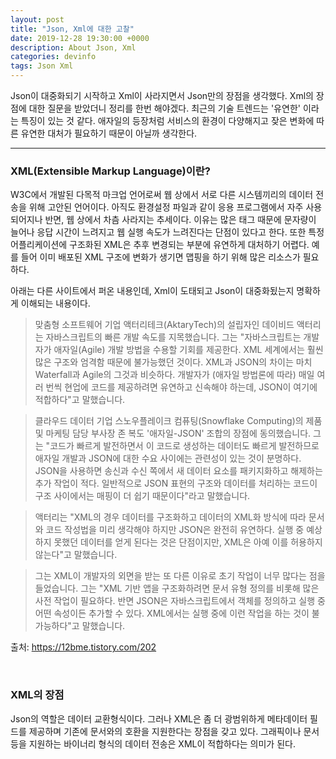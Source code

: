 ```yaml
---
layout: post
title: "Json, Xml에 대한 고찰"
date: 2019-12-28 19:30:00 +0000
description: About Json, Xml
categories: devinfo
tags: Json Xml
---
```


Json이 대중화되기 시작하고 Xml이 사라지면서 Json만의 장점을 생각했다. Xml의 장점에 대한 질문을 받았더니 정리를 한번 해야겠다. 최근의 기술 트렌드는 '유연한' 이라는 특징이 있는 것 같다. 애자일의 등장처럼 서비스의 환경이 다양해지고 잦은 변화에 따른 유연한 대처가 필요하기 때문이 아닐까 생각한다.

---

### XML(Extensible Markup Language)이란?

W3C에서 개발된 다목적 마크업 언어로써 웹 상에서 서로 다른 시스템끼리의 데이터 전송을 위해 고안된 언어이다. 아직도 환경설정 파일과 같이 응용 프로그램에서 자주 사용되어지나 반면, 웹 상에서 차츰 사라지는 추세이다. 이유는 많은 태그 때문에 문자량이 늘어나 응답 시간이 느려지고 웹 실행 속도가 느려진다는 단점이 있다고 한다. 또한 특정 어플리케이션에 구조화된 XML은 추후 변경되는 부분에 유연하게 대처하기 어렵다. 예를 들어 이미 배포된 XML 구조에 변화가 생기면 맵핑을 하기 위해 많은 리소스가 필요하다.

아래는 다른 사이트에서 퍼온 내용인데, Xml이 도태되고 Json이 대중화됬는지 명확하게 이해되는 내용이다.

> 맞춤형 소프트웨어 기업 액터리테크(AktaryTech)의 설립자인 데이비드 액터리는 자바스크립트의 빠른 개발 속도를 지목했습니다. 그는 "자바스크립트는 개발자가 애자일(Agile) 개발 방법을 수용할 기회를 제공한다. XML 세계에서는 훨씬 많은 구조와 엄격함 때문에 불가능했던 것이다. XML과 JSON의 차이는 마치 Waterfall과 Agile의 그것과 비슷하다. 개발자가 (애자일 방법론에 따라) 매일 여러 번씩 현업에 코드를 제공하려면 유연하고 신속해야 하는데, JSON이 여기에 적합하다"고 말했습니다.

> 클라우드 데이터 기업 스노우플레이크 컴퓨팅(Snowflake Computing)의 제품 및 마케팅 담당 부사장 존 복도 '애자일-JSON' 조합의 장점에 동의했습니다. 그는 "코드가 빠르게 발전하면서 이 코드로 생성하는 데이터도 빠르게 발전하므로 애자일 개발과 JSON에 대한 수요 사이에는 관련성이 있는 것이 분명하다. JSON을 사용하면 송신과 수신 쪽에서 새 데이터 요소를 패키지화하고 해제하는 추가 작업이 적다. 일반적으로 JSON 표현의 구조와 데이터를 처리하는 코드이 구조 사이에서는 매핑이 더 쉽기 때문이다"라고 말했습니다.

> 액터리는 "XML의 경우 데이터를 구조화하고 데이터의 XML화 방식에 따라 문서와 코드 작성법을 미리 생각해야 하지만 JSON은 완전히 유연하다. 실행 중 예상하지 못했던 데이터를 얻게 된다는 것은 단점이지만, XML은 아예 이를 허용하지 않는다"고 말했습니다.

> 그는 XML이 개발자의 외면을 받는 또 다른 이유로 초기 작업이 너무 많다는 점을 들었습니다. 그는 "XML 기반 앱을 구조화하려면 문서 유형 정의를 비롯해 많은 사전 작업이 필요하다. 반면 JSON은 자바스크립트에서 객체를 정의하고 실행 중 어떤 속성이든 추가할 수 있다. XML에서는 실행 중에 이런 작업을 하는 것이 불가능하다"고 말했습니다.

출처: https://12bme.tistory.com/202

<br>

### XML의 장점

Json의 역할은 데이터 교환형식이다. 그러나 XML은 좀 더 광범위하게 메타데이터 필드를 제공하며 기존에 문서와의 호환을 지원한다는 장점을 갖고 있다. 그래픽이나 문서 등을 지원하는 바이너리 형식의 데이터 전송은 XML이 적합하다는 의미가 된다.
